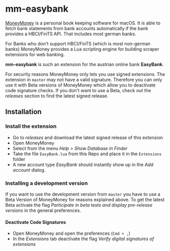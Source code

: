 # mm-easybank
[MoneyMoney](https://moneymoney-app.com/) is a personal book keeping software for macOS. It is able to fetch bank statements from bank accounts automatically if the bank provides a HBCI/FinTS API. That includes most german banks.

For Banks who don't support HBCI/FinTS (which is most non-german banks) MoneyMoney provides a Lua scripting engine for building scraper extensions for web banking.

**mm-easybank** is such an extension for the austrian online bank **EasyBank**.

For security reasons MoneyMoney only lets you use signed extensions. The extension in `master` may not have a valid signature. Therefore you can only use it with Beta versions of MoneyMoney which allow you to deactivate code signature checks. If you don't want to use a Beta, check out the _releases_ section to find the latest signed release.

## Installation

### Install the extension

* Go to _releases_ and download the latest signed release of this extension
* Open MoneyMoney
* Select from the menu *Help > Show Database in Finder*
* Take the file `EasyBank.lua` from this Repo and place it in the `Extensions` folder
* A new account type _EasyBank_ should instantly show up in the _Add account_ dialog.

### Installing a development version

If you want to use the development version from `master` you have to use a Beta Version of MoneyMoney for reasons explained above. To get the latest Beta activate the flag _Participate in beta tests and display pre-release versions_ in the general preferences.

#### Deactivate Code Signatures

* Open MoneyMoney and open the preferences (`Cmd + ,`)
* In the _Extensions_ tab deactivate the flag _Verify digital signatures of extensions_
